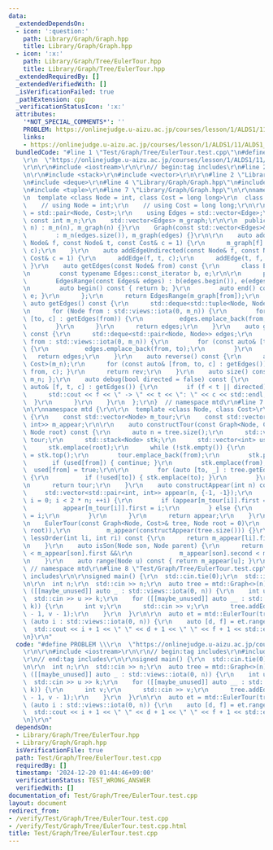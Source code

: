 ```yaml
---
data:
  _extendedDependsOn:
  - icon: ':question:'
    path: Library/Graph/Graph.hpp
    title: Library/Graph/Graph.hpp
  - icon: ':x:'
    path: Library/Graph/Tree/EulerTour.hpp
    title: Library/Graph/Tree/EulerTour.hpp
  _extendedRequiredBy: []
  _extendedVerifiedWith: []
  _isVerificationFailed: true
  _pathExtension: cpp
  _verificationStatusIcon: ':x:'
  attributes:
    '*NOT_SPECIAL_COMMENTS*': ''
    PROBLEM: https://onlinejudge.u-aizu.ac.jp/courses/lesson/1/ALDS1/11/ALDS1_11_B
    links:
    - https://onlinejudge.u-aizu.ac.jp/courses/lesson/1/ALDS1/11/ALDS1_11_B
  bundledCode: "#line 1 \"Test/Graph/Tree/EulerTour.test.cpp\"\n#define PROBLEM \\\
    \r\n  \"https://onlinejudge.u-aizu.ac.jp/courses/lesson/1/ALDS1/11/ALDS1_11_B\"\
    \r\n\r\n#include <iostream>\r\n\r\n// begin:tag includes\r\n#line 2 \"Library/Graph/Tree/EulerTour.hpp\"\
    \n\r\n#include <stack>\r\n#include <vector>\r\n\r\n#line 2 \"Library/Graph/Graph.hpp\"\
    \n#include <deque>\r\n#line 4 \"Library/Graph/Graph.hpp\"\n#include <ranges>\r\
    \n#include <tuple>\r\n#line 7 \"Library/Graph/Graph.hpp\"\n\r\nnamespace mtd {\r\
    \n  template <class Node = int, class Cost = long long>\r\n  class Graph {\r\n\
    \    // using Node = int;\r\n    // using Cost = long long;\r\n\r\n    using Edge\
    \ = std::pair<Node, Cost>;\r\n    using Edges = std::vector<Edge>;\r\n\r\n   \
    \ const int m_n;\r\n    std::vector<Edges> m_graph;\r\n\r\n  public:\r\n    Graph(int\
    \ n) : m_n(n), m_graph(n) {}\r\n    Graph(const std::vector<Edges>& edges)\r\n\
    \        : m_n(edges.size()), m_graph(edges) {}\r\n\r\n    auto addEdge(const\
    \ Node& f, const Node& t, const Cost& c = 1) {\r\n      m_graph[f].emplace_back(t,\
    \ c);\r\n    }\r\n    auto addEdgeUndirected(const Node& f, const Node& t, const\
    \ Cost& c = 1) {\r\n      addEdge(f, t, c);\r\n      addEdge(t, f, c);\r\n   \
    \ }\r\n    auto getEdges(const Node& from) const {\r\n      class EdgesRange {\r\
    \n        const typename Edges::const_iterator b, e;\r\n\r\n      public:\r\n\
    \        EdgesRange(const Edges& edges) : b(edges.begin()), e(edges.end()) {}\r\
    \n        auto begin() const { return b; }\r\n        auto end() const { return\
    \ e; }\r\n      };\r\n      return EdgesRange(m_graph[from]);\r\n    }\r\n   \
    \ auto getEdges() const {\r\n      std::deque<std::tuple<Node, Node, Cost>> edges;\r\
    \n      for (Node from : std::views::iota(0, m_n)) {\r\n        for (const auto&\
    \ [to, c] : getEdges(from)) {\r\n          edges.emplace_back(from, to, c);\r\n\
    \        }\r\n      }\r\n      return edges;\r\n    }\r\n    auto getEdgesExcludeCost()\
    \ const {\r\n      std::deque<std::pair<Node, Node>> edges;\r\n      for (Node\
    \ from : std::views::iota(0, m_n)) {\r\n        for (const auto& [to, _] : getEdges(from))\
    \ {\r\n          edges.emplace_back(from, to);\r\n        }\r\n      }\r\n   \
    \   return edges;\r\n    }\r\n    auto reverse() const {\r\n      auto rev = Graph<Node,\
    \ Cost>(m_n);\r\n      for (const auto& [from, to, c] : getEdges()) { rev.addEdge(to,\
    \ from, c); }\r\n      return rev;\r\n    }\r\n    auto size() const { return\
    \ m_n; };\r\n    auto debug(bool directed = false) const {\r\n      for (const\
    \ auto& [f, t, c] : getEdges()) {\r\n        if (f < t || directed) {\r\n    \
    \      std::cout << f << \" -> \" << t << \": \" << c << std::endl;\r\n      \
    \  }\r\n      }\r\n    }\r\n  };\r\n}  // namespace mtd\r\n#line 7 \"Library/Graph/Tree/EulerTour.hpp\"\
    \n\r\nnamespace mtd {\r\n\r\n  template <class Node, class Cost>\r\n  class EulerTour\
    \ {\r\n    const std::vector<Node> m_tour;\r\n    const std::vector<std::pair<int,\
    \ int>> m_appear;\r\n\r\n    auto constructTour(const Graph<Node, Cost>& tree,\
    \ Node root) const {\r\n      auto n = tree.size();\r\n      std::vector<Node>\
    \ tour;\r\n      std::stack<Node> stk;\r\n      std::vector<int> used(n);\r\n\
    \      stk.emplace(root);\r\n      while (!stk.empty()) {\r\n        auto from\
    \ = stk.top();\r\n        tour.emplace_back(from);\r\n        stk.pop();\r\n \
    \       if (used[from]) { continue; }\r\n        stk.emplace(from);\r\n      \
    \  used[from] = true;\r\n\r\n        for (auto [to, _] : tree.getEdges(from))\
    \ {\r\n          if (!used[to]) { stk.emplace(to); }\r\n        }\r\n      }\r\
    \n      return tour;\r\n    }\r\n    auto constructAppear(int n) const {\r\n \
    \     std::vector<std::pair<int, int>> appear(n, {-1, -1});\r\n      for (int\
    \ i = 0; i < 2 * n; ++i) {\r\n        if (appear[m_tour[i]].first == -1) {\r\n\
    \          appear[m_tour[i]].first = i;\r\n        } else {\r\n          appear[m_tour[i]].second\
    \ = i;\r\n        }\r\n      }\r\n      return appear;\r\n    }\r\n\r\n  public:\r\
    \n    EulerTour(const Graph<Node, Cost>& tree, Node root = 0)\r\n        : m_tour(constructTour(tree,\
    \ root)),\r\n          m_appear(constructAppear(tree.size())) {}\r\n\r\n    auto\
    \ lessOrder(int li, int ri) const {\r\n      return m_appear[li].first < m_appear[ri].first;\r\
    \n    }\r\n    auto isSon(Node son, Node parent) {\r\n      return m_appear[parent].first\
    \ < m_appear[son].first &&\r\n             m_appear[son].second < m_appear[parent].second;\r\
    \n    }\r\n    auto range(Node u) const { return m_appear[u]; }\r\n  };\r\n} \
    \ // namespace mtd\r\n#line 8 \"Test/Graph/Tree/EulerTour.test.cpp\"\n// end:tag\
    \ includes\r\n\r\nsigned main() {\r\n  std::cin.tie(0);\r\n  std::ios::sync_with_stdio(0);\r\
    \n\r\n  int n;\r\n  std::cin >> n;\r\n  auto tree = mtd::Graph<>(n);\r\n  for\
    \ ([[maybe_unused]] auto _ : std::views::iota(0, n)) {\r\n    int u, k;\r\n  \
    \  std::cin >> u >> k;\r\n    for ([[maybe_unused]] auto __ : std::views::iota(0,\
    \ k)) {\r\n      int v;\r\n      std::cin >> v;\r\n      tree.addEdgeUndirected(u\
    \ - 1, v - 1);\r\n    }\r\n  }\r\n\r\n  auto et = mtd::EulerTour(tree);\r\n  for\
    \ (auto i : std::views::iota(0, n)) {\r\n    auto [d, f] = et.range(i);\r\n  \
    \  std::cout << i + 1 << \" \" << d + 1 << \" \" << f + 1 << std::endl;\r\n  }\r\
    \n}\r\n"
  code: "#define PROBLEM \\\r\n  \"https://onlinejudge.u-aizu.ac.jp/courses/lesson/1/ALDS1/11/ALDS1_11_B\"\
    \r\n\r\n#include <iostream>\r\n\r\n// begin:tag includes\r\n#include \"./../../../Library/Graph/Tree/EulerTour.hpp\"\
    \r\n// end:tag includes\r\n\r\nsigned main() {\r\n  std::cin.tie(0);\r\n  std::ios::sync_with_stdio(0);\r\
    \n\r\n  int n;\r\n  std::cin >> n;\r\n  auto tree = mtd::Graph<>(n);\r\n  for\
    \ ([[maybe_unused]] auto _ : std::views::iota(0, n)) {\r\n    int u, k;\r\n  \
    \  std::cin >> u >> k;\r\n    for ([[maybe_unused]] auto __ : std::views::iota(0,\
    \ k)) {\r\n      int v;\r\n      std::cin >> v;\r\n      tree.addEdgeUndirected(u\
    \ - 1, v - 1);\r\n    }\r\n  }\r\n\r\n  auto et = mtd::EulerTour(tree);\r\n  for\
    \ (auto i : std::views::iota(0, n)) {\r\n    auto [d, f] = et.range(i);\r\n  \
    \  std::cout << i + 1 << \" \" << d + 1 << \" \" << f + 1 << std::endl;\r\n  }\r\
    \n}\r\n"
  dependsOn:
  - Library/Graph/Tree/EulerTour.hpp
  - Library/Graph/Graph.hpp
  isVerificationFile: true
  path: Test/Graph/Tree/EulerTour.test.cpp
  requiredBy: []
  timestamp: '2024-12-20 01:44:46+09:00'
  verificationStatus: TEST_WRONG_ANSWER
  verifiedWith: []
documentation_of: Test/Graph/Tree/EulerTour.test.cpp
layout: document
redirect_from:
- /verify/Test/Graph/Tree/EulerTour.test.cpp
- /verify/Test/Graph/Tree/EulerTour.test.cpp.html
title: Test/Graph/Tree/EulerTour.test.cpp
---
```

